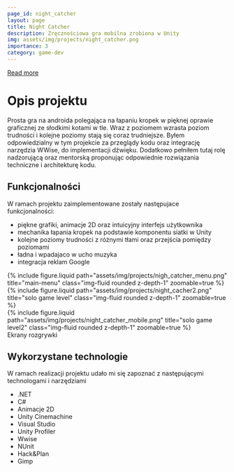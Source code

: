 ```yaml
---
page_id: night_catcher
layout: page
title: Night Catcher
description: Zręcznościowa gra mobilna zrobiona w Unity
img: assets/img/projects/night_catcher.png
importance: 3
category: game-dev
---
```


<div class="links">
   <a href="http://farmind.pl/night-catcher/" class="btn btn-amber btn-sm z-depth-0" role="button">Read more <i class="fa fa-book"></i></a>
</div>

# Opis projektu

Prosta gra na androida polegająca na łapaniu kropek w pięknej oprawie graficznej ze słodkimi kotami w tle. Wraz z poziomem wzrasta poziom trudności i kolejne poziomy stają się coraz trudniejsze. Byłem odpowiedzialny w tym projekcie za przeglądy kodu oraz integrację narzędzia WWise, do implementacji dźwięku. Dodatkowo pełniłem tutaj rolę nadzorującą oraz mentorską proponując odpowiednie rozwiązania techniczne i architekturę kodu.

## Funkcjonalności

W ramach projektu zaimplementowane zostały następujace funkcjonalności:

- piękne grafiki, animacje 2D oraz intuicyjny interfejs użytkownika
- mechanika łapania kropek na podstawie komponentu siatki w Unity
- kolejne poziomy trudności z różnymi tłami oraz przejścia pomiędzy poziomami
- ładna i wpadajaco w ucho muzyka
- integracja reklam Google

<div class="row">
    <div class="col-sm mt-3 mt-md-0">
        {% include figure.liquid path="assets/img/projects/nigh_catcher_menu.png" title="main-menu" class="img-fluid rounded z-depth-1" zoomable=true %}
    </div>
     <div class="col-sm mt-3 mt-md-0">
        {% include figure.liquid  path="assets/img/projects/night_cacher2.png" title="solo game level" class="img-fluid rounded z-depth-1" zoomable=true %}
    </div>
    <div class="col-sm mt-3 mt-md-0">
        {% include figure.liquid path="assets/img/projects/night_catcher_mobile.png" title="solo game level2" class="img-fluid rounded z-depth-1" zoomable=true %}
    </div>
</div>
<div class="caption">
    Ekrany rozgrywki
</div>

## Wykorzystane technologie

W ramach realizacji projektu udało mi się zapoznać z następującymi technologami i narzędziami

- .NET
- C#
- Animacje 2D
- Unity Cinemachine
- Visual Studio
- Unity Profiler
- Wwise
- NUnit
- Hack&Plan
- Gimp
